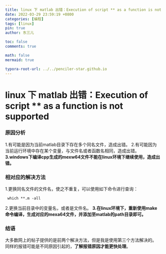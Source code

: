 ```yaml
---
title: linux 下 matlab 出错：Execution of script ** as a function is not supported
date: 2022-03-29 23:59:19 +0800
categories: [编程]
tags: [linux]
pin: true
author: 东三儿

toc: false
comments: true

math: false
mermaid: true

typora-root-url: ../../penciler-star.github.io
---
```


# linux 下 matlab 出错：Execution of script ** as a function is not supported

### 原因分析

1.有可能是因为当前matlab目录下存在多个同名文件，造成出错。
2.有可能因为当前运行环境中存在某个变量，与文件名或者函数名相同，造成出错。
**3.windows下编译cpp生成的mexw64文件不能在linux环境下继续使用，造成出错。**      

### 相对应的解决方法

1.更换同名文件的文件名，使之不重复，可以使用如下命令进行查询：

```shell
 which **.m -all
```

2.更换当前目录中的变量名，或者是文件名。
**3.在linux环境下，重新使用make命令编译，生成对应的mexa64文件，并添加至matlab的path目录即可。**

### 结语
大多数网上的帖子提供的是前两个解决方法，但是我是使用第三个方法解决的。
同样的报错可能是不同原因引起的，**了解报错原因才能更快处理**。